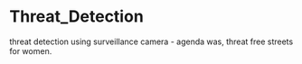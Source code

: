 # Threat_Detection
threat detection using surveillance camera - agenda was, threat free streets for women.
